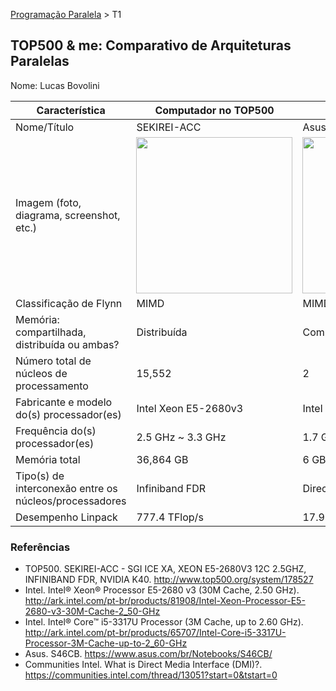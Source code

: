 [Programação Paralela](https://github.com/AndreaInfUFSM/elc139-2016a) > T1

TOP500 & me: Comparativo de Arquiteturas Paralelas
--------------------------------------------------

Nome: Lucas Bovolini

| Característica                                            | Computador no TOP500  | Meu computador  |
| --------------------------------------------------------- | --------------------- | --------------- |
| Nome/Título                                               | SEKIREI-ACC                      | Asus S46CB                |
| Imagem (foto, diagrama, screenshot, etc.)                 | <img src="http://ep.yimg.com/ay/yhst-10634168652522/4xg0f28796-lenovo-intel-xeon-e5-2680-v3-2-5ghz-30mb-cache-12-core-processor-6.png" height="250" width="250"> |  <img src="https://www.asus.com/media/global/products/4NCrBoVHxzty7brJ/P_500.jpg" height="250" width="250"> |
| Classificação de Flynn                                    | MIMD                      | MIMD                |
| Memória: compartilhada, distribuída ou ambas?             | Distribuída                     |  Compartilhada               |
| Número total de núcleos de processamento                  | 15,552                       |  2               |
| Fabricante e modelo do(s) processador(es)                 | Intel Xeon E5-2680v3                      | Intel Core i5-3317U                |
| Frequência do(s) processador(es)                          | 2.5 GHz ~ 3.3 GHz                      | 1.7 GHz ~ 2.6 GHz                |
| Memória total                                             | 36,864 GB                      |  6 GB               |
| Tipo(s) de interconexão entre os núcleos/processadores    | Infiniband FDR                      | Direct Media Interface (DMI 2.0)                |
| Desempenho Linpack                                        | 777.4 TFlop/s                      |  17.9 GFlop/s              |

### Referências
- TOP500. SEKIREI-ACC - SGI ICE XA, XEON E5-2680V3 12C 2.5GHZ, INFINIBAND FDR, NVIDIA K40. http://www.top500.org/system/178527
- Intel. Intel® Xeon® Processor E5-2680 v3 
(30M Cache, 2.50 GHz). http://ark.intel.com/pt-br/products/81908/Intel-Xeon-Processor-E5-2680-v3-30M-Cache-2_50-GHz
- Intel. Intel® Core™ i5-3317U Processor 
(3M Cache, up to 2.60 GHz). http://ark.intel.com/pt-br/products/65707/Intel-Core-i5-3317U-Processor-3M-Cache-up-to-2_60-GHz
- Asus. S46CB. https://www.asus.com/br/Notebooks/S46CB/
- Communities Intel. What is Direct Media Interface (DMI)?. https://communities.intel.com/thread/13051?start=0&tstart=0
